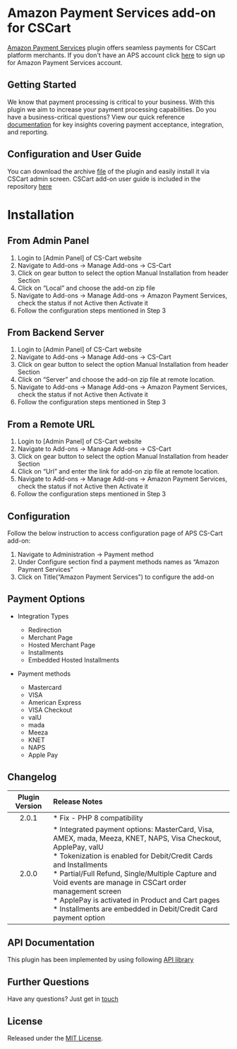 # Amazon Payment Services add-on for CSCart
<a href="https://paymentservices.amazon.com/" target="_blank">Amazon Payment Services</a> plugin offers seamless payments for CSCart platform merchants.  If you don't have an APS account click [here](https://paymentservices.amazon.com/) to sign up for Amazon Payment Services account.


## Getting Started
We know that payment processing is critical to your business. With this plugin we aim to increase your payment processing capabilities. Do you have a business-critical questions? View our quick reference [documentation](https://paymentservices.amazon.com/docs/EN/index.html) for key insights covering payment acceptance, integration, and reporting.


## Configuration and User Guide
You can download the archive [file](/cscart-aps.zip) of the plugin and easily install it via CSCart admin screen.
CSCart add-on user guide is included in the repository [here](https://github.com/payfort/cscart4-payfort/wiki) 

# Installation
## From Admin Panel
1. Login to [Admin Panel] of CS-Cart website 
1. Navigate to Add-ons → Manage Add-ons -> CS-Cart 
1. Click on gear button to select the option Manual Installation from header Section 
1. Click on “Local” and choose the add-on zip file 
1. Navigate to Add-ons → Manage Add-ons -> Amazon Payment Services, check the status if not Active then Activate it 
1. Follow the configuration steps mentioned in Step 3 
## From Backend Server
1. Login to [Admin Panel] of CS-Cart website 
1. Navigate to Add-ons → Manage Add-ons -> CS-Cart 
1. Click on gear button to select the option Manual Installation from header Section 
1. Click on “Server” and choose the add-on zip file at remote location. 
1. Navigate to Add-ons → Manage Add-ons -> Amazon Payment Services, check the status if not Active then Activate it 
1. Follow the configuration steps mentioned in Step 3 
## From a Remote URL
1. Login to [Admin Panel] of CS-Cart website 
1. Navigate to Add-ons → Manage Add-ons -> CS-Cart 
1. Click on gear button to select the option Manual Installation from header Section 
1. Click on “Url” and enter the link for  add-on zip file at remote location. 
1. Navigate to Add-ons → Manage Add-ons -> Amazon Payment Services, check the status if not Active then Activate it 
1. Follow the configuration steps mentioned in Step 3 
## Configuration

Follow the below instruction to access configuration page of APS CS-Cart add-on:  

1. Navigate to Administration -> Payment method 
1. Under Configure section find a payment methods names as “Amazon Payment Services” 
1. Click on Title(“Amazon Payment Services”) to configure the add-on 
   

## Payment Options

* Integration Types
   * Redirection
   * Merchant Page
   * Hosted Merchant Page
   * Installments
   * Embedded Hosted Installments

* Payment methods
   * Mastercard
   * VISA
   * American Express
   * VISA Checkout
   * valU
   * mada
   * Meeza
   * KNET
   * NAPS
   * Apple Pay
   

## Changelog

| Plugin Version | Release Notes |
| :---: | :--- |
| 2.0.1 |   * Fix - PHP 8 compatibility |
| 2.0.0 |   * Integrated payment options: MasterCard, Visa, AMEX, mada, Meeza, KNET, NAPS, Visa Checkout, ApplePay, valU <br/> * Tokenization is enabled for Debit/Credit Cards and Installments <br/> * Partial/Full Refund, Single/Multiple Capture and Void events are manage in CSCart order management screen <br /> * ApplePay is activated in Product and Cart pages <br /> * Installments are embedded in Debit/Credit Card payment option | 


## API Documentation
This plugin has been implemented by using following [API library](https://paymentservices-reference.payfort.com/docs/api/build/index.html)


## Further Questions
Have any questions? Just get in [touch](https://paymentservices.amazon.com/get-in-touch)

## License
Released under the [MIT License](/LICENSE).
